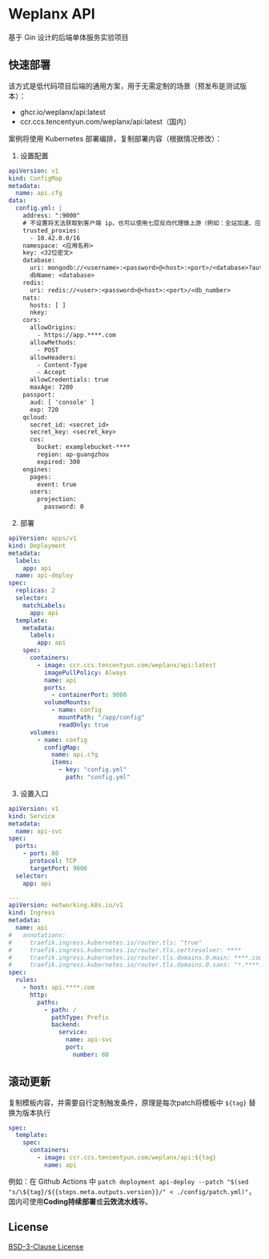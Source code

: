 # Weplanx API

基于 Gin 设计的后端单体服务实验项目

## 快速部署

该方式是低代码项目后端的通用方案，用于无需定制的场景（预发布是测试版本）：

- ghcr.io/weplanx/api:latest
- ccr.ccs.tencentyun.com/weplanx/api:latest（国内）

案例将使用 Kubernetes 部署编排，复制部署内容（根据情况修改）：

1. 设置配置

```yml
apiVersion: v1
kind: ConfigMap
metadata:
  name: api.cfg
data:
  config.yml: |
    address: ":9000"
    # 不设置将无法获取到客户端 ip，也可以使用七层反向代理做上游（例如：全站加速、应用负载均衡等）
    trusted_proxies:
      - 10.42.0.0/16
    namespace: <应用名称>
    key: <32位密文>
    database:
      uri: mongodb://<username>:<password>@<host>:<port>/<database>?authSource=<authSource>
      dbName: <database>
    redis:
      uri: redis://<user>:<password>@<host>:<port>/<db_number>
    nats:
      hosts: [ ]
      nkey:
    cors:
      allowOrigins:
        - https://app.****.com
      allowMethods:
        - POST
      allowHeaders:
        - Content-Type
        - Accept
      allowCredentials: true
      maxAge: 7200
    passport:
      aud: [ 'console' ]
      exp: 720
    qcloud:
      secret_id: <secret_id>
      secret_key: <secret_key>
      cos:
        bucket: examplebucket-****
        region: ap-guangzhou
        expired: 300
    engines:
      pages:
        event: true
      users:
        projection:
          password: 0
```

2. 部署

```yml
apiVersion: apps/v1
kind: Deployment
metadata:
  labels:
    app: api
  name: api-deploy
spec:
  replicas: 2
  selector:
    matchLabels:
      app: api
  template:
    metadata:
      labels:
        app: api
    spec:
      containers:
        - image: ccr.ccs.tencentyun.com/weplanx/api:latest
          imagePullPolicy: Always
          name: api
          ports:
            - containerPort: 9000
          volumeMounts:
            - name: config
              mountPath: "/app/config"
              readOnly: true
      volumes:
        - name: config
          configMap:
            name: api.cfg
            items:
              - key: "config.yml"
                path: "config.yml"
```

3. 设置入口

```yml
apiVersion: v1
kind: Service
metadata:
  name: api-svc
spec:
  ports:
    - port: 80
      protocol: TCP
      targetPort: 9000
  selector:
    app: api

---
apiVersion: networking.k8s.io/v1
kind: Ingress
metadata:
  name: api
#   annotations:
#     traefik.ingress.kubernetes.io/router.tls: "true"
#     traefik.ingress.kubernetes.io/router.tls.certresolver: ****
#     traefik.ingress.kubernetes.io/router.tls.domains.0.main: ****.com
#     traefik.ingress.kubernetes.io/router.tls.domains.0.sans: "*.****.com"
spec:
  rules:
    - host: api.****.com
      http:
        paths:
          - path: /
            pathType: Prefix
            backend:
              service:
                name: api-svc
                port:
                  number: 80
```

## 滚动更新

复制模板内容，并需要自行定制触发条件，原理是每次patch将模板中 `${tag}` 替换为版本执行

```yml
spec:
  template:
    spec:
      containers:
        - image: ccr.ccs.tencentyun.com/weplanx/api:${tag}
          name: api
```

例如：在 Github Actions
中 `patch deployment api-deploy --patch "$(sed "s/\${tag}/${{steps.meta.outputs.version}}/" < ./config/patch.yml)"`，国内可使用**Coding持续部署**或**云效流水线**等。

## License

[BSD-3-Clause License](https://github.com/weplanx/api/blob/main/LICENSE)
